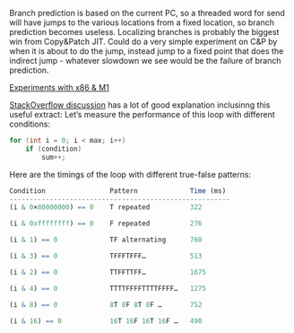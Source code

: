 
Branch prediction is based on the current PC, so a threaded word for send will have jumps to the various locations from a fixed location, so branch prediction becomes useless. Localizing branches is probably the biggest win from Copy&Patch JIT. Could do a very simple experiment on C&P by when it is about to do the jump, instead jump to a fixed point that does the indirect jump - whatever slowdown we see would be the failure of branch prediction.


[Experiments with x86 & M1](https://blog.cloudflare.com/branch-predictor/)

[StackOverflow discussion](https://stackoverflow.com/questions/11227809/why-is-processing-a-sorted-array-faster-than-processing-an-unsorted-array) has a lot of good explanation inclusinng this useful extract:
Let’s measure the performance of this loop with different conditions:

```c
for (int i = 0; i < max; i++)
    if (condition)
        sum++;
```

Here are the timings of the loop with different true-false patterns:

```r
Condition                Pattern             Time (ms)
-------------------------------------------------------
(i & 0×80000000) == 0    T repeated          322

(i & 0xffffffff) == 0    F repeated          276

(i & 1) == 0             TF alternating      760

(i & 3) == 0             TFFFTFFF…           513

(i & 2) == 0             TTFFTTFF…           1675

(i & 4) == 0             TTTTFFFFTTTTFFFF…   1275

(i & 8) == 0             8T 8F 8T 8F …       752

(i & 16) == 0            16T 16F 16T 16F …   490
```
